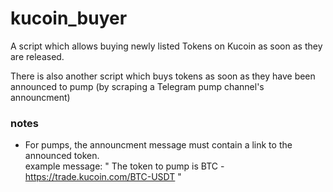 # kucoin_buyer

A script which allows buying newly listed Tokens on Kucoin as soon as they are released. 

There is also another script which buys tokens as soon as they have been announced to pump (by scraping a Telegram pump channel's announcment)

### notes 
- For pumps, the announcment message must contain a link to the announced token.<br/>
example message: " The token to pump is BTC - https://trade.kucoin.com/BTC-USDT " 
